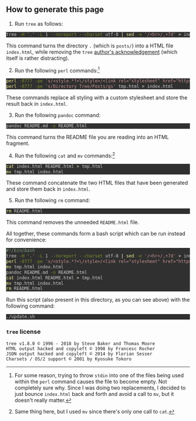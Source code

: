 <style>
    code{white-space: pre-wrap;}
    span.smallcaps{font-variant: small-caps;}
    span.underline{text-decoration: underline;}
    div.column{display: inline-block; vertical-align: top; width: 50%;}
    div.hanging-indent{margin-left: 1.5em; text-indent: -1.5em;}
    ul.task-list{list-style: none;}
    pre > code.sourceCode { white-space: pre; position: relative; }
    pre > code.sourceCode > span { display: inline-block; line-height: 1.25; }
    pre > code.sourceCode > span:empty { height: 1.2em; }
    .sourceCode { overflow: visible; }
    code.sourceCode > span { color: inherit; text-decoration: inherit; }
    div.sourceCode { margin: 1em 0; }
    pre.sourceCode { margin: 0; }
    @media screen {
    div.sourceCode { overflow: auto; }
    }
    @media print {
    pre > code.sourceCode { white-space: pre-wrap; }
    pre > code.sourceCode > span { text-indent: -5em; padding-left: 5em; }
    }
    pre.numberSource code
      { counter-reset: source-line 0; }
    pre.numberSource code > span
      { position: relative; left: -4em; counter-increment: source-line; }
    pre.numberSource code > span > a:first-child::before
      { content: counter(source-line);
        position: relative; left: -1em; text-align: right; vertical-align: baseline;
        border: none; display: inline-block;
        -webkit-touch-callout: none; -webkit-user-select: none;
        -khtml-user-select: none; -moz-user-select: none;
        -ms-user-select: none; user-select: none;
        padding: 0 4px; width: 4em;
      }
    pre.numberSource { margin-left: 3em;  padding-left: 4px; }
    div.sourceCode
      { color: #cccccc; background-color: #303030; }
    @media screen {
    pre > code.sourceCode > span > a:first-child::before { text-decoration: underline; }
    }
    code span.al { color: #ffcfaf; } /* Alert */
    code span.an { color: #7f9f7f; font-weight: bold; } /* Annotation */
    code span.at { } /* Attribute */
    code span.bn { color: #dca3a3; } /* BaseN */
    code span.bu { } /* BuiltIn */
    code span.cf { color: #f0dfaf; } /* ControlFlow */
    code span.ch { color: #dca3a3; } /* Char */
    code span.cn { color: #dca3a3; font-weight: bold; } /* Constant */
    code span.co { color: #7f9f7f; } /* Comment */
    code span.cv { color: #7f9f7f; font-weight: bold; } /* CommentVar */
    code span.do { color: #7f9f7f; } /* Documentation */
    code span.dt { color: #dfdfbf; } /* DataType */
    code span.dv { color: #dcdccc; } /* DecVal */
    code span.er { color: #c3bf9f; } /* Error */
    code span.ex { } /* Extension */
    code span.fl { color: #c0bed1; } /* Float */
    code span.fu { color: #efef8f; } /* Function */
    code span.im { } /* Import */
    code span.in { color: #7f9f7f; font-weight: bold; } /* Information */
    code span.kw { color: #f0dfaf; } /* Keyword */
    code span.op { color: #f0efd0; } /* Operator */
    code span.ot { color: #efef8f; } /* Other */
    code span.pp { color: #ffcfaf; font-weight: bold; } /* Preprocessor */
    code span.sc { color: #dca3a3; } /* SpecialChar */
    code span.ss { color: #cc9393; } /* SpecialString */
    code span.st { color: #cc9393; } /* String */
    code span.va { } /* Variable */
    code span.vs { color: #cc9393; } /* VerbatimString */
    code span.wa { color: #7f9f7f; font-weight: bold; } /* Warning */
  </style>

## How to generate this page

1. Run `tree` as follows:

```{.bash .neutral}
tree -H '.' -L 1 --noreport --charset utf-8 | sed -e '/<hr>/,+7d' > index.html
```

This command turns the directory `.` (which is `posts/`) into a HTML file `index.html`, while removing the `tree` [author's acknowledgement](#tree-license) (which itself is rather distracting).

2. Run the following `perl` commands:[^1]

```{.bash .neutral}
perl -0777 -pe 's/<style.*?<\/style>/<link rel="stylesheet" href="https:\/\/benrosenberg.info\/style.css">/gs' index.html > tmp.html

perl -0777 -pe 's/Directory Tree/Posts/gs' tmp.html > index.html
```

These commands replace all styling with a custom stylesheet and store the result back in `index.html`.

3. Run the following `pandoc` command:

```{.bash .neutral}
pandoc README.md -o README.html
```

This command turns the README file you are reading into an HTML fragment.

4. Run the following `cat` and `mv` commands:[^2]

```{.bash .neutral}
cat index.html README.html > tmp.html

mv tmp.html index.html
```

These command concatenate the two HTML files that have been generated and store them back in `index.html`.

5. Run the following `rm` command:

```{.bash .neutral}
rm README.html
```

This command removes the unneeded `README.html` file.

All together, these commands form a bash script which can be run instead for convenience:

```{.bash .good}
#!/bin/bash 

tree -H '.' -L 1 --noreport --charset utf-8 | sed -e '/<hr>/,+7d' > index.html

perl -0777 -pe 's/<style.*?<\/style>/<link rel="stylesheet" href="https:\/\/benrosenberg.info\/style.css">/gs' index.html > tmp.html

mv tmp.html index.html

pandoc README.md -o README.html

cat index.html README.html > tmp.html

mv tmp.html index.html

rm README.html
```

Run this script (also present in this directory, as you can see above) with the following command:

```{.bash .good}
./update.sh
```

[^1]: For some reason, trying to throw `stdin` into one of the files being used within the `perl` command causes the file to become empty. Not completely sure why. Since I was doing two replacements, I decided to just bounce `index.html` back and forth and avoid a call to `mv`, but it doesn't really matter.
[^2]: Same thing here, but I used `mv` since there's only one call to `cat`.

### `tree` license

```
tree v1.8.0 © 1996 - 2018 by Steve Baker and Thomas Moore
HTML output hacked and copyleft © 1998 by Francesc Rocher
JSON output hacked and copyleft © 2014 by Florian Sesser 
Charsets / OS/2 support © 2001 by Kyosuke Tokoro
```

